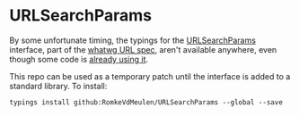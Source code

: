# URLSearchParams
By some unfortunate timing, the typings for the [URLSearchParams](URLSearchParams) interface, part of the
[whatwg URL spec](https://url.spec.whatwg.org/#urlsearchparams), aren't available anywhere, even though some code is
[already using it](https://github.com/DefinitelyTyped/DefinitelyTyped/blob/dcb46429c820bac49c31ef9f4ee4154cac01fb80/whatwg-fetch/whatwg-fetch.d.ts#L31).

This repo can be used as a temporary patch until the interface is added to a standard library. To install:

```
typings install github:RomkeVdMeulen/URLSearchParams --global --save
```
